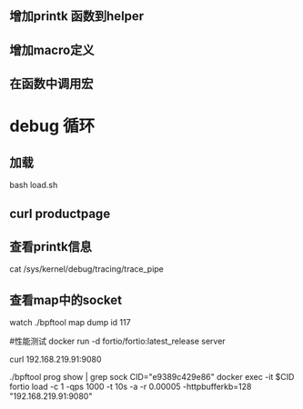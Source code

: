 

## 增加printk 函数到helper

## 增加macro定义

## 在函数中调用宏



# debug 循环

## 加载
bash load.sh

## curl productpage

## 查看printk信息
cat /sys/kernel/debug/tracing/trace_pipe


## 查看map中的socket
watch ./bpftool map dump id 117

#性能测试
docker run -d fortio/fortio:latest_release server

curl 192.168.219.91:9080

./bpftool prog show | grep sock
CID="e9389c429e86"
docker exec -it $CID fortio load -c 1 -qps 1000 -t 10s -a -r 0.00005 -httpbufferkb=128 "192.168.219.91:9080"


